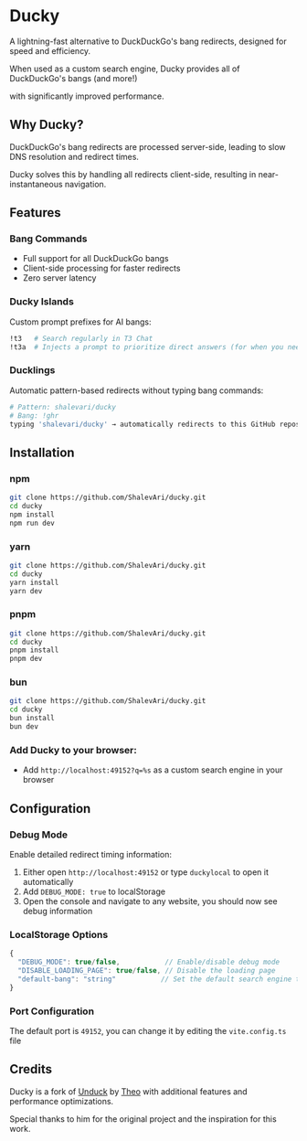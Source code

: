 # Ducky

A lightning-fast alternative to DuckDuckGo's bang redirects, designed for speed and efficiency.

When used as a custom search engine, Ducky provides all of DuckDuckGo's bangs (and more!)

with significantly improved performance.

## Why Ducky?

DuckDuckGo's bang redirects are processed server-side, leading to slow DNS resolution and redirect times.

Ducky solves this by handling all redirects client-side, resulting in near-instantaneous navigation.

## Features

### Bang Commands

- Full support for all DuckDuckGo bangs
- Client-side processing for faster redirects
- Zero server latency

### Ducky Islands

Custom prompt prefixes for AI bangs:

```bash
!t3   # Search regularly in T3 Chat
!t3a  # Injects a prompt to prioritize direct answers (for when you need a quick answer instead of a wall of text)
```

### Ducklings

Automatic pattern-based redirects without typing bang commands:

```bash
# Pattern: shalevari/ducky
# Bang: !ghr
typing 'shalevari/ducky' → automatically redirects to this GitHub repository
```

## Installation

### npm

```bash
git clone https://github.com/ShalevAri/ducky.git
cd ducky
npm install
npm run dev
```

### yarn

```bash
git clone https://github.com/ShalevAri/ducky.git
cd ducky
yarn install
yarn dev
```

### pnpm

```bash
git clone https://github.com/ShalevAri/ducky.git
cd ducky
pnpm install
pnpm dev
```

### bun

```bash
git clone https://github.com/ShalevAri/ducky.git
cd ducky
bun install
bun dev
```

### Add Ducky to your browser:

- Add `http://localhost:49152?q=%s` as a custom search engine in your browser

## Configuration

### Debug Mode

Enable detailed redirect timing information:

1. Either open `http://localhost:49152` or type `duckylocal` to open it automatically
2. Add `DEBUG_MODE: true` to localStorage
3. Open the console and navigate to any website, you should now see debug information

### LocalStorage Options

```javascript
{
  "DEBUG_MODE": true/false,           // Enable/disable debug mode
  "DISABLE_LOADING_PAGE": true/false, // Disable the loading page
  "default-bang": "string"           // Set the default search engine to use
}
```

### Port Configuration

The default port is `49152`, you can change it by editing the `vite.config.ts` file

## Credits

Ducky is a fork of [Unduck](https://github.com/t3dotgg/unduck) by [Theo](https://github.com/t3dotgg) with additional features and performance optimizations.

Special thanks to him for the original project and the inspiration for this work.
